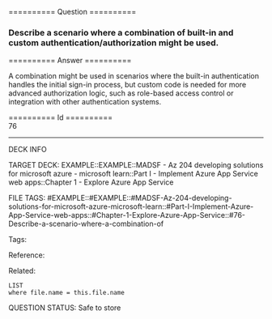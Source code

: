 ========== Question ==========  

### Describe a scenario where a combination of built-in and custom authentication/authorization might be used.  

========== Answer ==========  

A combination might be used in scenarios where the built-in authentication
handles the initial sign-in process, but custom code is needed for more advanced
authorization logic, such as role-based access control or integration with other
authentication systems.

========== Id ==========  
76

---

DECK INFO

TARGET DECK: EXAMPLE::EXAMPLE::MADSF - Az 204 developing solutions for microsoft azure - microsoft learn::Part I - Implement Azure App Service web apps::Chapter 1 - Explore Azure App Service

FILE TAGS: #EXAMPLE::#EXAMPLE::#MADSF-Az-204-developing-solutions-for-microsoft-azure-microsoft-learn::#Part-I-Implement-Azure-App-Service-web-apps::#Chapter-1-Explore-Azure-App-Service::#76-Describe-a-scenario-where-a-combination-of

Tags:

Reference:

Related:

```dataview
LIST
where file.name = this.file.name
```
QUESTION STATUS: Safe to store
